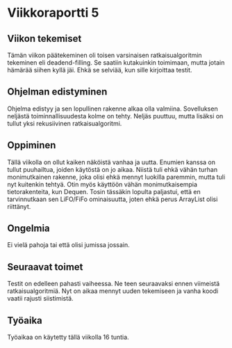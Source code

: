# Viikkoraportti 5

## Viikon tekemiset
Tämän viikon päätekeminen oli toisen varsinaisen ratkaisualgoritmin tekeminen eli deadend-filling. Se saatiin kutakuinkin toimimaan, mutta jotain hämärää siihen kyllä jäi. Ehkä se selviää, kun sille kirjoittaa testit. 

## Ohjelman edistyminen
Ohjelma edistyy ja sen lopullinen rakenne alkaa olla valmiina. Sovelluksen neljästä toiminnallisuudesta kolme on tehty. Neljäs puuttuu, mutta lisäksi on tullut yksi rekusiivinen ratkaisualgoritmi. 

## Oppiminen
Tällä viikolla on ollut kaiken näköistä vanhaa ja uutta. Enumien kanssa on tullut puuhailtua, joiden käytöstä on jo aikaa. Niistä tuli ehkä vähän turhan monimutkainen rakenne, joka olisi ehkä mennyt luokilla paremmin, mutta tuli nyt kuitenkin tehtyä. Otin myös käyttöön vähän monimutkaisempia tietorakenteita, kun Dequen. Tosin tässäkin lopulta paljastui, että en tarvinnutkaan sen LiFO/FiFo ominaisuutta, joten ehkä perus ArrayList olisi riittänyt.

## Ongelmia
Ei vielä pahoja tai että olisi jumissa jossain. 

## Seuraavat toimet
Testit on edelleen pahasti vaiheessa. Ne teen seuraavaksi ennen viimeistä ratkaisualgoritmiä. Nyt on aikaa mennyt uuden tekemiseen ja vanha koodi vaatii rajusti siistimistä. 

## Työaika
Työaikaa on käytetty tällä viikolla 16 tuntia. 
